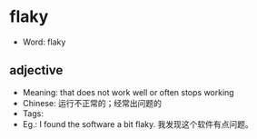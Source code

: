 # flaky

- Word: flaky

## adjective

- Meaning: that does not work well or often stops working
- Chinese: 运行不正常的；经常出问题的
- Tags: 
- Eg.: I found the software a bit flaky. 我发现这个软件有点问题。

